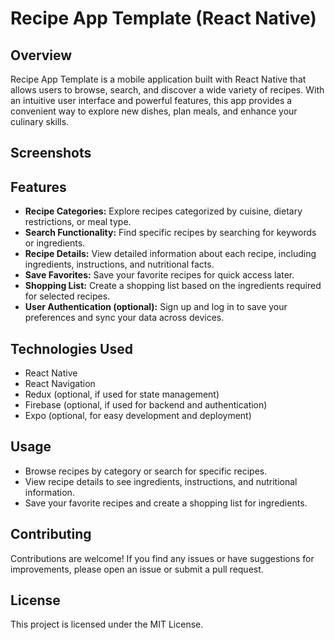 # Recipe App Template (React Native)

## Overview

Recipe App Template is a mobile application built with React Native that allows users to browse, search, and discover a wide variety of recipes. With an intuitive user interface and powerful features, this app provides a convenient way to explore new dishes, plan meals, and enhance your culinary skills.

## Screenshots

<!-- Add screenshots of your app here -->

## Features

- **Recipe Categories:** Explore recipes categorized by cuisine, dietary restrictions, or meal type.
- **Search Functionality:** Find specific recipes by searching for keywords or ingredients.
- **Recipe Details:** View detailed information about each recipe, including ingredients, instructions, and nutritional facts.
- **Save Favorites:** Save your favorite recipes for quick access later.
- **Shopping List:** Create a shopping list based on the ingredients required for selected recipes.
- **User Authentication (optional):** Sign up and log in to save your preferences and sync your data across devices.

## Technologies Used

- React Native
- React Navigation
- Redux (optional, if used for state management)
- Firebase (optional, if used for backend and authentication)
- Expo (optional, for easy development and deployment)

## Usage

- Browse recipes by category or search for specific recipes.
- View recipe details to see ingredients, instructions, and nutritional information.
- Save your favorite recipes and create a shopping list for ingredients.

## Contributing

Contributions are welcome! If you find any issues or have suggestions for improvements, please open an issue or submit a pull request.

## License

This project is licensed under the MIT License.

